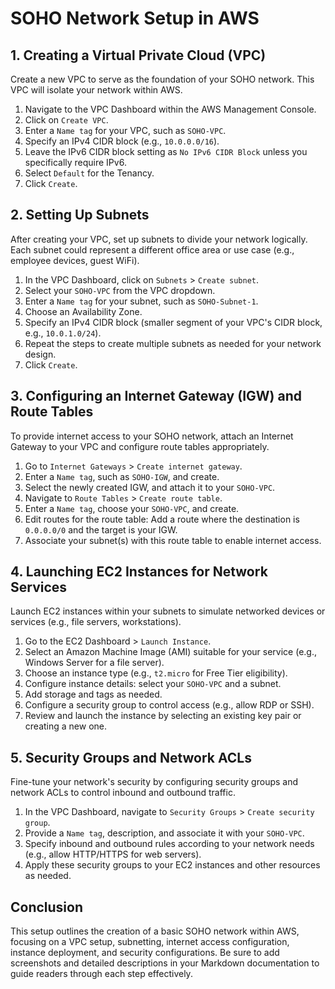 # SOHO Network Setup in AWS

## 1. Creating a Virtual Private Cloud (VPC)
Create a new VPC to serve as the foundation of your SOHO network. This VPC will isolate your network within AWS.

1. Navigate to the VPC Dashboard within the AWS Management Console.
2. Click on `Create VPC`.
3. Enter a `Name tag` for your VPC, such as `SOHO-VPC`.
4. Specify an IPv4 CIDR block (e.g., `10.0.0.0/16`).
5. Leave the IPv6 CIDR block setting as `No IPv6 CIDR Block` unless you specifically require IPv6.
6. Select `Default` for the Tenancy.
7. Click `Create`.


## 2. Setting Up Subnets
After creating your VPC, set up subnets to divide your network logically. Each subnet could represent a different office area or use case (e.g., employee devices, guest WiFi).

1. In the VPC Dashboard, click on `Subnets` > `Create subnet`.
2. Select your `SOHO-VPC` from the VPC dropdown.
3. Enter a `Name tag` for your subnet, such as `SOHO-Subnet-1`.
4. Choose an Availability Zone.
5. Specify an IPv4 CIDR block (smaller segment of your VPC's CIDR block, e.g., `10.0.1.0/24`).
6. Repeat the steps to create multiple subnets as needed for your network design.
7. Click `Create`.


## 3. Configuring an Internet Gateway (IGW) and Route Tables
To provide internet access to your SOHO network, attach an Internet Gateway to your VPC and configure route tables appropriately.

1. Go to `Internet Gateways` > `Create internet gateway`.
2. Enter a `Name tag`, such as `SOHO-IGW`, and create.
3. Select the newly created IGW, and attach it to your `SOHO-VPC`.
4. Navigate to `Route Tables` > `Create route table`.
5. Enter a `Name tag`, choose your `SOHO-VPC`, and create.
6. Edit routes for the route table: Add a route where the destination is `0.0.0.0/0` and the target is your IGW.
7. Associate your subnet(s) with this route table to enable internet access.


## 4. Launching EC2 Instances for Network Services
Launch EC2 instances within your subnets to simulate networked devices or services (e.g., file servers, workstations).

1. Go to the EC2 Dashboard > `Launch Instance`.
2. Select an Amazon Machine Image (AMI) suitable for your service (e.g., Windows Server for a file server).
3. Choose an instance type (e.g., `t2.micro` for Free Tier eligibility).
4. Configure instance details: select your `SOHO-VPC` and a subnet.
5. Add storage and tags as needed.
6. Configure a security group to control access (e.g., allow RDP or SSH).
7. Review and launch the instance by selecting an existing key pair or creating a new one.


## 5. Security Groups and Network ACLs
Fine-tune your network's security by configuring security groups and network ACLs to control inbound and outbound traffic.

1. In the VPC Dashboard, navigate to `Security Groups` > `Create security group`.
2. Provide a `Name tag`, description, and associate it with your `SOHO-VPC`.
3. Specify inbound and outbound rules according to your network needs (e.g., allow HTTP/HTTPS for web servers).
4. Apply these security groups to your EC2 instances and other resources as needed.

## Conclusion
This setup outlines the creation of a basic SOHO network within AWS, focusing on a VPC setup, subnetting, internet access configuration, instance deployment, and security configurations. Be sure to add screenshots and detailed descriptions in your Markdown documentation to guide readers through each step effectively.
